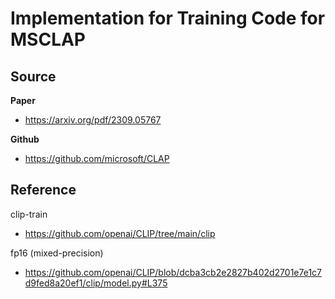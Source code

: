 # Implementation for Training Code for MSCLAP

## Source
**Paper**
- https://arxiv.org/pdf/2309.05767

**Github**
- https://github.com/microsoft/CLAP


## Reference
clip-train
- https://github.com/openai/CLIP/tree/main/clip


fp16 (mixed-precision)
- https://github.com/openai/CLIP/blob/dcba3cb2e2827b402d2701e7e1c7d9fed8a20ef1/clip/model.py#L375